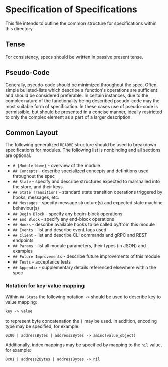 # Specification of Specifications

This file intends to outline the common structure for specifications within
this directory.

## Tense

For consistency, specs should be written in passive present tense.

## Pseudo-Code

Generally, pseudo-code should be minimized throughout the spec. Often, simple
bulleted-lists which describe a function's operations are sufficient and should
be considered preferable. In certain instances, due to the complex nature of
the functionality being described pseudo-code may the most suitable form of
specification. In these cases use of pseudo-code is permissible, but should be
presented in a concise manner, ideally restricted to only the complex
element as a part of a larger description.

## Common Layout

The following generalized `README` structure should be used to breakdown
specifications for modules. The following list is nonbinding and all sections are optional.

* `# {Module Name}` - overview of the module
* `## Concepts` - describe specialized concepts and definitions used throughout the spec
* `## State` - specify and describe structures expected to marshalled into the store, and their keys
* `## State Transitions` - standard state transition operations triggered by hooks, messages, etc.
* `## Messages` - specify message structure(s) and expected state machine behaviour(s)
* `## Begin Block` - specify any begin-block operations
* `## End Block` - specify any end-block operations
* `## Hooks` - describe available hooks to be called by/from this module
* `## Events` - list and describe event tags used
* `## Client` - list and describe CLI commands and gRPC and REST endpoints
* `## Params` - list all module parameters, their types (in JSON) and examples
* `## Future Improvements` - describe future improvements of this module
* `## Tests` - acceptance tests
* `## Appendix` - supplementary details referenced elsewhere within the spec

### Notation for key-value mapping

Within `## State` the following notation `->` should be used to describe key to
value mapping:

```text
key -> value
```

to represent byte concatenation the `|` may be used. In addition, encoding
type may be specified, for example:

```text
0x00 | addressBytes | address2Bytes -> amino(value_object)
```

Additionally, index mappings may be specified by mapping to the `nil` value, for example:

```text
0x01 | address2Bytes | addressBytes -> nil
```
